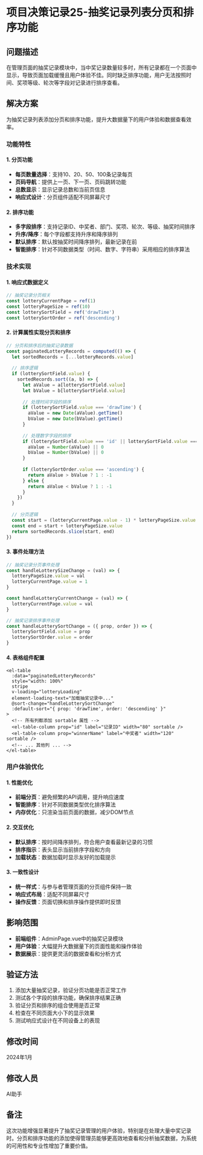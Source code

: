 # 项目决策记录25-抽奖记录列表分页和排序功能

## 问题描述
在管理页面的抽奖记录模块中，当中奖记录数量较多时，所有记录都在一个页面中显示，导致页面加载缓慢且用户体验不佳。同时缺乏排序功能，用户无法按照时间、奖项等级、轮次等字段对记录进行排序查看。

## 解决方案
为抽奖记录列表添加分页和排序功能，提升大数据量下的用户体验和数据查看效率。

### 功能特性

#### 1. 分页功能
- **每页数量选择**：支持10、20、50、100条记录每页
- **页码导航**：提供上一页、下一页、页码跳转功能
- **总数显示**：显示记录总数和当前页信息
- **响应式设计**：分页组件适配不同屏幕尺寸

#### 2. 排序功能
- **多字段排序**：支持记录ID、中奖者、部门、奖项、轮次、等级、抽奖时间排序
- **升序/降序**：每个字段都支持升序和降序排列
- **默认排序**：默认按抽奖时间降序排列，最新记录在前
- **智能排序**：针对不同数据类型（时间、数字、字符串）采用相应的排序算法

### 技术实现

#### 1. 响应式数据定义
```javascript
// 抽奖记录分页相关
const lotteryCurrentPage = ref(1)
const lotteryPageSize = ref(10)
const lotterySortField = ref('drawTime')
const lotterySortOrder = ref('descending')
```

#### 2. 计算属性实现分页和排序
```javascript
// 分页和排序后的抽奖记录数据
const paginatedLotteryRecords = computed(() => {
  let sortedRecords = [...lotteryRecords.value]
  
  // 排序逻辑
  if (lotterySortField.value) {
    sortedRecords.sort((a, b) => {
      let aValue = a[lotterySortField.value]
      let bValue = b[lotterySortField.value]
      
      // 处理时间字段的排序
      if (lotterySortField.value === 'drawTime') {
        aValue = new Date(aValue).getTime()
        bValue = new Date(bValue).getTime()
      }
      
      // 处理数字字段的排序
      if (lotterySortField.value === 'id' || lotterySortField.value === 'awardLevel' || lotterySortField.value === 'epoch') {
        aValue = Number(aValue) || 0
        bValue = Number(bValue) || 0
      }
      
      if (lotterySortOrder.value === 'ascending') {
        return aValue > bValue ? 1 : -1
      } else {
        return aValue < bValue ? 1 : -1
      }
    })
  }
  
  // 分页逻辑
  const start = (lotteryCurrentPage.value - 1) * lotteryPageSize.value
  const end = start + lotteryPageSize.value
  return sortedRecords.slice(start, end)
})
```

#### 3. 事件处理方法
```javascript
// 抽奖记录分页事件处理
const handleLotterySizeChange = (val) => {
  lotteryPageSize.value = val
  lotteryCurrentPage.value = 1
}

const handleLotteryCurrentChange = (val) => {
  lotteryCurrentPage.value = val
}

// 抽奖记录排序事件处理
const handleLotterySortChange = ({ prop, order }) => {
  lotterySortField.value = prop
  lotterySortOrder.value = order
}
```

#### 4. 表格组件配置
```vue
<el-table 
  :data="paginatedLotteryRecords" 
  style="width: 100%" 
  stripe 
  v-loading="lotteryLoading"
  element-loading-text="加载抽奖记录中..."
  @sort-change="handleLotterySortChange"
  :default-sort="{ prop: 'drawTime', order: 'descending' }"
>
  <!-- 所有列都添加 sortable 属性 -->
  <el-table-column prop="id" label="记录ID" width="80" sortable />
  <el-table-column prop="winnerName" label="中奖者" width="120" sortable />
  <!-- ... 其他列 ... -->
</el-table>
```

### 用户体验优化

#### 1. 性能优化
- **前端分页**：避免频繁的API调用，提升响应速度
- **智能排序**：针对不同数据类型优化排序算法
- **内存优化**：只渲染当前页面的数据，减少DOM节点

#### 2. 交互优化
- **默认排序**：按时间降序排列，符合用户查看最新记录的习惯
- **排序指示**：表头显示当前排序字段和方向
- **加载状态**：数据加载时显示友好的加载提示

#### 3. 一致性设计
- **统一样式**：与参与者管理页面的分页组件保持一致
- **响应式布局**：适配不同屏幕尺寸
- **操作反馈**：页面切换和排序操作提供即时反馈

## 影响范围
- **前端组件**：AdminPage.vue中的抽奖记录模块
- **用户体验**：大幅提升大数据量下的页面性能和操作体验
- **数据展示**：提供更灵活的数据查看和分析方式

## 验证方法
1. 添加大量抽奖记录，验证分页功能是否正常工作
2. 测试各个字段的排序功能，确保排序结果正确
3. 验证分页和排序的组合使用是否正常
4. 检查在不同页面大小下的显示效果
5. 测试响应式设计在不同设备上的表现

## 修改时间
2024年1月

## 修改人员
AI助手

## 备注
这次功能增强显著提升了抽奖记录管理的用户体验，特别是在处理大量中奖记录时。分页和排序功能的添加使得管理员能够更高效地查看和分析抽奖数据，为系统的可用性和专业性增加了重要价值。
